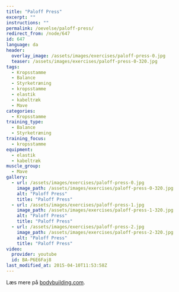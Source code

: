 ```yaml
---
title: "Paloff Press"
excerpt: ""
instructions: ""
permalink: /oevelse/paloff-press/
redirect_from: /node/647
id: 647
language: da
header:
  overlay_image: /assets/images/exercises/paloff-press-0.jpg
  teaser: /assets/images/exercises/paloff-press-0-320.jpg
tags:
  - Kropsstamme
  - Balance
  - Styrketræning
  - kropsstamme
  - elastik
  - kabeltræk
  - Mave
categories:
  - Kropsstamme
training_type: 
  - Balance
  - Styrketræning
training_focus: 
  - kropsstamme
equipment:
  - elastik
  - kabeltræk
muscle_group:
  - Mave
gallery:
  - url: /assets/images/exercises/paloff-press-0.jpg
    image_path: /assets/images/exercises/paloff-press-0-320.jpg
    alt: "Paloff Press"
    title: "Paloff Press"
  - url: /assets/images/exercises/paloff-press-1.jpg
    image_path: /assets/images/exercises/paloff-press-1-320.jpg
    alt: "Paloff Press"
    title: "Paloff Press"
  - url: /assets/images/exercises/paloff-press-2.jpg
    image_path: /assets/images/exercises/paloff-press-2-320.jpg
    alt: "Paloff Press"
    title: "Paloff Press"
video:
  provider: youtube
  id: BA-P6E6Faj8
last_modified_at: 2015-04-10T11:53:58Z
---
```


Læs mere på [bodybuilding.com](http://www.bodybuilding.com/fun/the-ultimate-pallof-press-guide.html).
